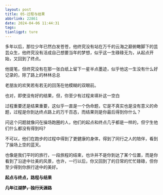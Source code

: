 ```yaml
---
layout: post
title: 05-过程与结果
abbrlink: 22861
date: 2024-04-06 11:44:31
tags:
tianligpt: ture
---
```

多年以后，那位少年已然白发苍苍，他终究没有站在万千的云海之巅俯瞰脚下的芸芸众生，他终究没有活成自己想要当年的梦想，似乎这一生碌碌无为，从起点开始，又回到了终点。

他提笔，但终究没有在那一张白纸上留下一星半点墨迹，似乎他这一生没有什么好记录的，除了路上的林林总总

老朋友的欢笑若有若无的回荡在他模糊的双眼前。

也对，即使没有好的结果，但，你至少有过程来填补这一空白

过程重要还是结果重要，这似乎一直是一个伪命题，它是不真实也是没有意义的命题，过程是你到达终点路上的万千百态，而结果则是你最后得到你什么？

问这个问题就像问在操场跑圈的人，他们的起点和终点几乎都是一样的，但宁生他们什么都没有得到吗?

不可以，他们在跑步的过程中得到了更健康的身体，得到了同行之人的陪伴，看到了操场上空的蓝天。

也像是我们平时的旅行，一段旅程的结束，也许并不是你到达了某个位置，而是你看到了沿途中壮美的风景，也许，一行以后，你又回到了的日常的忙忙碌碌，但你至少得到你旅行途中的美好。

**起点与终点，路程与结果**

~~**几年江湖梦，独行天涯路**~~
